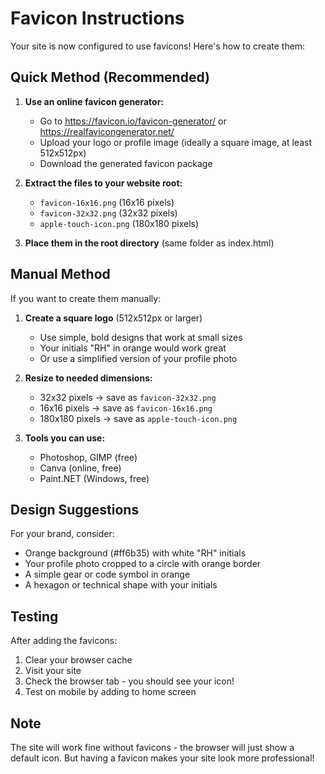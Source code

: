 # Favicon Instructions

Your site is now configured to use favicons! Here's how to create them:

## Quick Method (Recommended)

1. **Use an online favicon generator:**
   - Go to https://favicon.io/favicon-generator/ or https://realfavicongenerator.net/
   - Upload your logo or profile image (ideally a square image, at least 512x512px)
   - Download the generated favicon package

2. **Extract the files to your website root:**
   - `favicon-16x16.png` (16x16 pixels)
   - `favicon-32x32.png` (32x32 pixels)
   - `apple-touch-icon.png` (180x180 pixels)

3. **Place them in the root directory** (same folder as index.html)

## Manual Method

If you want to create them manually:

1. **Create a square logo** (512x512px or larger)
   - Use simple, bold designs that work at small sizes
   - Your initials "RH" in orange would work great
   - Or use a simplified version of your profile photo

2. **Resize to needed dimensions:**
   - 32x32 pixels → save as `favicon-32x32.png`
   - 16x16 pixels → save as `favicon-16x16.png`
   - 180x180 pixels → save as `apple-touch-icon.png`

3. **Tools you can use:**
   - Photoshop, GIMP (free)
   - Canva (online, free)
   - Paint.NET (Windows, free)

## Design Suggestions

For your brand, consider:
- Orange background (#ff6b35) with white "RH" initials
- Your profile photo cropped to a circle with orange border
- A simple gear or code symbol in orange
- A hexagon or technical shape with your initials

## Testing

After adding the favicons:
1. Clear your browser cache
2. Visit your site
3. Check the browser tab - you should see your icon!
4. Test on mobile by adding to home screen

## Note

The site will work fine without favicons - the browser will just show a default icon. But having a favicon makes your site look more professional!
